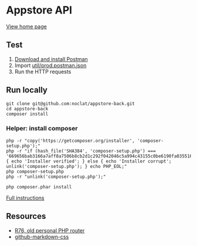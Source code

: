 # Appstore API

[View home page](https://appstore-noclat.herokuapp.com/)

## Test

1. [Download and install Postman](https://www.getpostman.com/)
2. Import [util/prod.postman.json](util/prod.postman.json)
3. Run the HTTP requests

## Run locally

```
git clone git@github.com:noclat/appstore-back.git
cd appstore-back
composer install
```

### Helper: install composer

```
php -r "copy('https://getcomposer.org/installer', 'composer-setup.php');"
php -r "if (hash_file('SHA384', 'composer-setup.php') === '669656bab3166a7aff8a7506b8cb2d1c292f042046c5a994c43155c0be6190fa0355160742ab2e1c88d40d5be660b410') { echo 'Installer verified'; } else { echo 'Installer corrupt'; unlink('composer-setup.php'); } echo PHP_EOL;"
php composer-setup.php
php -r "unlink('composer-setup.php');"

php composer.phar install
```

[Full instructions](https://getcomposer.org/doc/00-intro.md)

## Resources

- [R76, old personal PHP router](https://github.com/noclat/R76)
- [github-markdown-css](https://github.com/sindresorhus/github-markdown-css)
